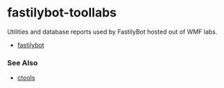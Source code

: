 # fastilybot-toollabs

Utilities and database reports used by FastilyBot hosted out of WMF labs.

* [fastilybot](https://tools.wmflabs.org/fastilybot)

### See Also
* [ctools](https://github.com/fastily/ctools)